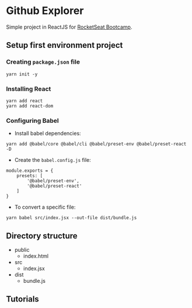 # Github Explorer
Simple project in ReactJS for [RocketSeat Bootcamp](https://rocketseat.com.br/ignite).

## Setup first environment project
### Creating `package.json` file
```
yarn init -y
```
### Installing React
```
yarn add react
yarn add react-dom
```

### Configuring Babel
* Install babel dependencies:
```
yarn add @babel/core @babel/cli @babel/preset-env @babel/preset-react -D
```
* Create the `babel.config.js` file:
```
module.exports = {
    presets: [
        '@babel/preset-env',
        '@babel/preset-react'
    ]
}
```
* To convert a specific file:
```
yarn babel src/index.jsx --out-file dist/bundle.js
```

## Directory structure
- public
    - index.html
- src
    - index.jsx
- dist
    - bundle.js

## Tutorials